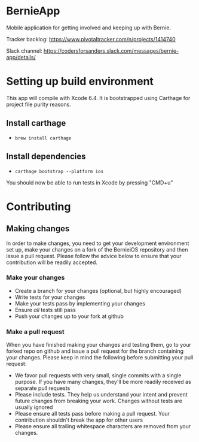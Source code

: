 # BernieApp

Mobile application for getting involved and keeping up with Bernie.

Tracker backlog: https://www.pivotaltracker.com/n/projects/1414740

Slack channel: https://codersforsanders.slack.com/messages/bernie-app/details/

# Setting up build environment

This app will compile with Xcode 6.4. It is bootstrapped using Carthage for project file purity reasons.

## Install carthage

* `brew install carthage`

## Install dependencies

* `carthage bootstrap --platform ios`

You should now be able to run tests in Xcode by pressing "CMD+u"

# Contributing

## Making changes

In order to make changes, you need to get your development environment set up, make your changes on a fork of the BernieiOS repository and then issue a pull request.  Please follow the advice below to ensure that your contribution will be readily accepted.

### Make your changes

* Create a branch for your changes (optional, but highly encouraged)
* Write tests for your changes
* Make your tests pass by implementing your changes
* Ensure _all_ tests still pass
* Push your changes up to your fork at github

### Make a pull request

When you have finished making your changes and testing them, go to your forked repo on github and issue a pull request for the branch containing your changes.  Please keep in mind the following before submitting your pull request:

* We favor pull requests with very small, single commits with a single purpose.  If you have many changes, they'll be more readily received as separate pull requests
* Please include tests.  They help us understand your intent and prevent future changes from breaking your work.  Changes without tests are usually ignored
* Please ensure all tests pass before making a pull request.  Your contribution shouldn't break the app for other users
* Please ensure all trailing whitespace characters are removed from your changes.


